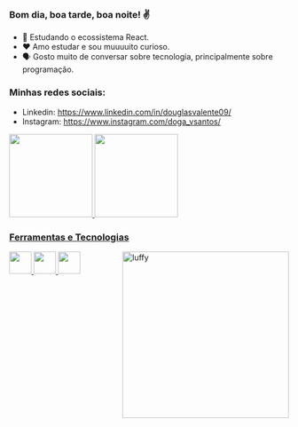 ### Bom dia, boa tarde, boa noite! ✌️

- 🌱 Estudando o ecossistema React.
- ❤️ Amo estudar e sou muuuuito curioso.
- 🗣️ Gosto muito de conversar sobre tecnologia, principalmente sobre programação.

### Minhas redes sociais: 
- Linkedin: https://www.linkedin.com/in/douglasvalente09/
- Instagram: https://www.instagram.com/doga_vsantos/

<a href="https://github.com/rafaballerini">
<img height="150em" src="https://github-readme-stats.vercel.app/api?username=dougvs09&show_icons=true&theme=tokyonight&include_all_commits=true&count_private=true"/>
<img height="150em" src="https://github-readme-stats.vercel.app/api/top-langs/?username=dougvs09&layout=compact&langs_count=7&theme=tokyonight"/>
  
### Ferramentas e Tecnologias
  
<img src="https://cdn.jsdelivr.net/gh/devicons/devicon/icons/react/react-original.svg" width="40" height="40"/>
<img src="https://cdn.jsdelivr.net/gh/devicons/devicon/icons/typescript/typescript-original.svg" width="40" height="40"/>
<img src="https://cdn.jsdelivr.net/gh/devicons/devicon/icons/javascript/javascript-original.svg" width="40" height="40"/>
<img width="300px" height="300px" align="right" alt="luffy" src="https://cdn.discordapp.com/attachments/427230329095585792/899996710703603742/Foto_perfil_pc.gif">

